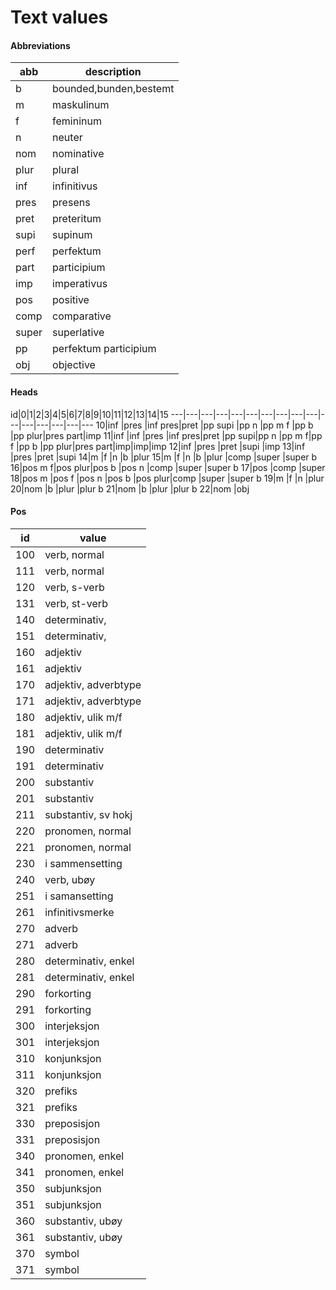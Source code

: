 # Text values
#### Abbreviations
abb  |description
-----|-----------
b    |bounded,bunden,bestemt
m    |maskulinum
f    |femininum
n    |neuter
nom  |nominative
plur |plural
inf  |infinitivus
pres |presens
pret |preteritum
supi |supinum
perf |perfektum
part |participium
imp  |imperativus
pos  |positive
comp |comparative
super|superlative
pp   |perfektum participium
obj  |objective

#### Heads
id|0|1|2|3|4|5|6|7|8|9|10|11|12|13|14|15
---|---|---|---|---|---|---|---|---|---|---|---|---|---|---|---
10|inf    |pres    |inf pres|pret    |pp supi |pp n   |pp m f |pp b  |pp plur|pres part|imp
11|inf    |inf     |pres    |inf pres|pret    |pp supi|pp n   |pp m f|pp f   |pp b     |pp plur|pres part|imp|imp|imp
12|inf    |pres    |pret    |supi    |imp
13|inf    |pres    |pret    |supi
14|m      |f       |n       |b       |plur
15|m      |f       |n       |b       |plur    |comp   |super  |super b
16|pos m f|pos plur|pos b   |pos n   |comp    |super  |super b
17|pos    |comp    |super
18|pos m  |pos f   |pos n   |pos b   |pos plur|comp   |super  |super b
19|m      |f       |n       |plur
20|nom    |b       |plur    |plur b
21|nom    |b       |plur    |plur b
22|nom    |obj

#### Pos
id|value
--|-----
100|verb, normal
111|verb, normal
120|verb, s-verb
131|verb, st-verb
140|determinativ, <adj>
151|determinativ, <adj>
160|adjektiv
161|adjektiv
170|adjektiv, adverbtype
171|adjektiv, adverbtype
180|adjektiv, ulik m/f
181|adjektiv, ulik m/f
190|determinativ
191|determinativ
200|substantiv
201|substantiv
211|substantiv, sv hokj
220|pronomen, normal
221|pronomen, normal
230|i sammensetting
240|verb, ubøy
251|i samansetting
261|infinitivsmerke
270|adverb
271|adverb
280|determinativ, enkel
281|determinativ, enkel
290|forkorting
291|forkorting
300|interjeksjon
301|interjeksjon
310|konjunksjon
311|konjunksjon
320|prefiks
321|prefiks
330|preposisjon
331|preposisjon
340|pronomen, enkel
341|pronomen, enkel
350|subjunksjon
351|subjunksjon
360|substantiv, ubøy
361|substantiv, ubøy
370|symbol
371|symbol